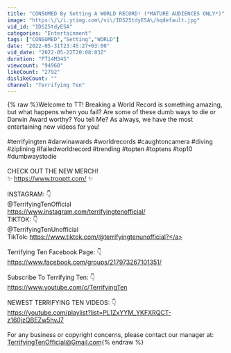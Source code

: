 ```yaml
---
title: "CONSUMED By Setting A WORLD RECORD! (*MATURE AUDIENCES ONLY*)"
image: "https:\/\/i.ytimg.com\/vi\/IDS25tdyESA\/hqdefault.jpg"
vid_id: "IDS25tdyESA"
categories: "Entertainment"
tags: ["CONSUMED","Setting","WORLD"]
date: "2022-05-31T23:45:27+03:00"
vid_date: "2022-05-22T20:08:03Z"
duration: "PT14M34S"
viewcount: "94960"
likeCount: "2792"
dislikeCount: ""
channel: "Terrifying Ten"
---
```

{% raw %}Welcome to TT!  Breaking a World Record is something amazing, but what happens when you fail? Are some of these dumb ways to die or Darwin Award worthy? You tell Me? As always, we have the most entertaining new videos for you!<br /><br />#terrifyingten #darwinawards #worldrecords #caughtoncamera #diving #ziplining #failedworldrecord #trending #topten #toptens #top10 #dumbwaystodie<br /><br />CHECK OUT THE NEW MERCH! <br />✨ <a rel="nofollow" target="blank" href="https://www.trooptt.com/">https://www.trooptt.com/</a> ✨<br /><br />INSTAGRAM: 👇<br />@TerrifyingTenOfficial<br /><a rel="nofollow" target="blank" href="https://www.instagram.com/terrifyingtenofficial/">https://www.instagram.com/terrifyingtenofficial/</a><br />TIKTOK: 👇<br />@TerrifyingTenUnofficial <br />TikTok: <a rel="nofollow" target="blank" href="https://www.tiktok.com/@terrifyingtenunofficial?">https://www.tiktok.com/@terrifyingtenunofficial?</a><br /><br />Terrifying Ten Facebook Page: 👇<br /><a rel="nofollow" target="blank" href="https://www.facebook.com/groups/217973267101351/">https://www.facebook.com/groups/217973267101351/</a><br /><br />Subscribe To Terrifying Ten: 👇<br /><a rel="nofollow" target="blank" href="https://www.youtube.com/c/TerrifyingTen">https://www.youtube.com/c/TerrifyingTen</a><br /><br />NEWEST TERRIFYING TEN VIDEOS: 👇<br /><a rel="nofollow" target="blank" href="https://youtube.com/playlist?list=PL1ZxYYM_YKFXRQCT-z160jzQBEZw5hvJ7">https://youtube.com/playlist?list=PL1ZxYYM_YKFXRQCT-z160jzQBEZw5hvJ7</a><br /><br />For any business or copyright concerns, please contact our manager at:<br />TerrifyingTenOfficial@Gmail.com{% endraw %}

